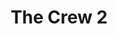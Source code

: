 ---
weight: 36
images:
- https://res.cloudinary.com/lrmn/image/upload/v1687435742/VIRTUAL-PHOTOGRAPHY/thecrew/Pic_20210702_103624_3840x2160_ccdv3a.jpg
- https://res.cloudinary.com/lrmn/image/upload/v1687435741/VIRTUAL-PHOTOGRAPHY/thecrew/Pic_20210702_103633_3840x2160_nqcok8.jpg
multipleColumn: true
title: The Crew 2
tags:
- outdoors
- all
---